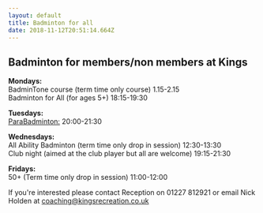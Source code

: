```yaml
---
layout: default
title: Badminton for all
date: 2018-11-12T20:51:14.664Z
---
```

## Badminton for members/non members at Kings

**Mondays:**\
BadminTone course (term time only course) 1.15-2.15\
Badminton for All (for ages 5+) 18:15-19:30
<!--more-->

**Tuesdays:**\
[ParaBadminton:](</images/uploads/parabadminton.jpg>) 20:00-21:30

**Wednesdays:**\
All Ability Badminton (term time only drop in session) 12:30-13:30\
Club night (aimed at the club player but all are welcome) 19:15-21:30

**Fridays:**\
50+ (Term time only drop in session) 11:00-12:00

If you're interested please contact Reception on 01227 812921 or email Nick Holden at coaching@kingsrecreation.co.uk
